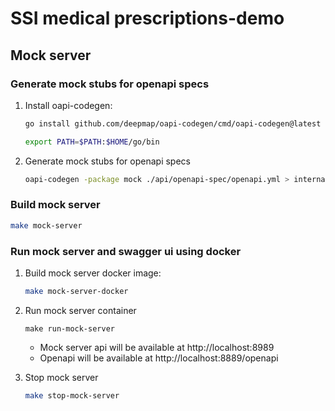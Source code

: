 # SSI medical prescriptions-demo

## Mock server

### Generate mock stubs for openapi specs
1. Install oapi-codegen:
    ```bash
    go install github.com/deepmap/oapi-codegen/cmd/oapi-codegen@latest
    ```
    ```bash
    export PATH=$PATH:$HOME/go/bin
    ```
2. Generate mock stubs for openapi specs
    ```bash
    oapi-codegen -package mock ./api/openapi-spec/openapi.yml > internal/controller/mock/ssimp_mock.gen.go
    ```

### Build mock server
```bash
make mock-server
```

### Run mock server and swagger ui using docker
1. Build mock server docker image:
    ```bash
    make mock-server-docker
    ```
2. Run mock server container
    ```
    make run-mock-server
    ```
    - Mock server api will be available at http://localhost:8989
    - Openapi will be available at http://localhost:8889/openapi

3. Stop mock server
    ```bash
    make stop-mock-server
    ```
